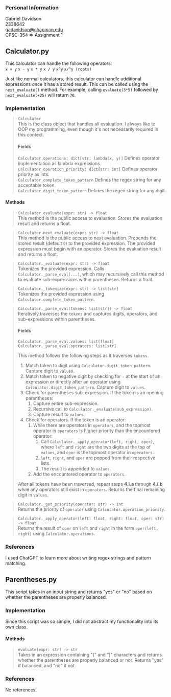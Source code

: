 ### Personal Information
Gabriel Davidson\
2338642\
gadavidson@chapman.edu\
CPSC-354 => Assignment 1

## Calculator.py
This calculator can handle the following operators:\
`x + y` `x - y` `x * y` `x / y` `x^y` `x/^y (roots)`

Just like normal calculators, this calculator can handle additional expressions once it has a stored result. This can be called using the `next_evaluate()` method.
For example, calling `evaluate(3*5)` followed by `next_evaluate(+25)` will return `70`. 
### Implementation
>`Calculator`\
>This is the class object that handles all evaluation. I always like to OOP my programming, even though it's not necessarily required in this context.
>#### Fields
>`Calculator.operations: dict[str: lambda(x, y)]` Defines operator implementation as lambda expressions.\
>`Calculator.operation_priority: dict[str: int]` Defines operator priority as ints.\
>`Calculator.complete_token_pattern` Defines the regex string for any acceptable token.\
>`Calculator.digit_token_pattern` Defines the regex string for any digit.

#### Methods

>`Calculator.evaluate(expr: str) -> float`\
This method is the public access to evaluation. Stores the evaluation result and returns a float.

>`Calculator.next_evaluate(expr: str) -> float`\
This method is the public access to next evaluation. Prepends the stored result (default `0`) to the provided expression. The provided expression must begin with an operator. Stores the evaluation result and returns a float.

>`Calculator._evaluate(expr: str) -> float`\
Tokenizes the provided expression. Calls `Calculator._parse_eval(...)`, which may recursively call this method to evaluate sub-expressions within parentheses. Returns a float.

>`Calculator._tokenize(expr: str) -> list[str]`\
Tokenizes the provided expression using `Calculator.complete_token_pattern`.

>`Calculator._parse_eval(tokens: list[str]) -> float`\
Iteratively traverses the `tokens` and captures digits, operators, and sub-expressions within parentheses.
>#### Fields
>`Calculator._parse_eval.values: list[float]`\
>`Calculator._parse_eval.operators: list[str]`
> 
> This method follows the following steps as it traverses `tokens`.
> 1. Match token to digit using `Calculator.digit_token_pattern`. Capture digit to `values`.
> 2. Match token to negative digit by checking for `-` at the start of an expression or directly after an operator using `Calculator.digit_token_pattern`. Capture digit to `values`. 
> 3. Check for parentheses sub-expression. If the token is an opening parentheses:
>    1. Capture entire sub-expression.
>    2. Recursive call to `Calculator._evaluate(sub_expression)`.
>    3. Capture result to `values`.
> 4. Check for operators. If the token is an operator:
>    1. While there are operators in `operators`, and the topmost operator in `operators` is higher priority than the encountered operator:
>       1. Call `Calculator._apply_operator(left, right, oper)`, where `left` and `right` are the two digits at the top of `values`, and `oper` is the topmost operator in `operators`.
>       2. `left`, `right`, and `oper` are popped from their respective lists.
>       3. The result is appended to `values`.
>    2. Add the encountered operator to `operators`.
> 
> After all tokens have been traversed, repeat steps **4.i.a** through **4.i.b** while any operators still exist in `operators`. Returns the final remaining digit in `values`.

>`Calculator._get_priority(operator: str) -> int`\
> Returns the priority of `operator` using `Calculator.operation_priority`.

>`Calculator._apply_operator(left: float, right: float, oper: str) -> float`\
> Returns the result of `oper` on `left` and `right` in the form `oper(left, right)` using `Calculator.operations`.

### References
I used ChatGPT to learn more about writing regex strings and pattern matching.

## Parentheses.py
This script takes in an input string and returns "yes" or "no" based on whether the parentheses are properly balanced.
### Implementation
Since this script was so simple, I did not abstract my functionality into its own class.

#### Methods
>`evaluate(expr: str) -> str`\
> Takes in an expression containing "(" and ")" characters and returns whether the parentheses are properly balanced or not. Returns "yes" if balanced, and "no" if not.

### References
No references.
